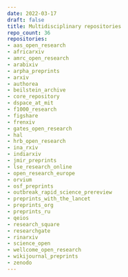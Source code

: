 ```yaml
---
date: 2022-03-17
draft: false
title: Multidisciplinary repositories
repo_count: 36
repositories:
- aas_open_research
- africarxiv
- amrc_open_research
- arabixiv
- arpha_preprints
- arxiv
- authorea
- beilstein_archive
- core_repository
- dspace_at_mit
- f1000_research
- figshare
- frenxiv
- gates_open_research
- hal
- hrb_open_research
- ina_rxiv
- indiarxiv
- jmir_preprints
- lse_research_online
- open_research_europe
- orvium
- osf_preprints
- outbreak_rapid_science_prereview
- preprints_with_the_lancet
- preprints_org
- preprints_ru
- qeios
- research_square
- researchgate
- rinarxiv
- science_open
- wellcome_open_research
- wikijournal_preprints
- zenodo
---
```




